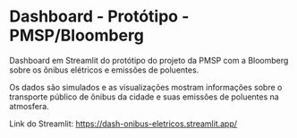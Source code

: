 # Dashboard - Protótipo - PMSP/Bloomberg
Dashboard em Streamlit do protótipo do projeto da PMSP com a Bloomberg sobre os ônibus elétricos e emissões de poluentes.

Os dados são simulados e as visualizações mostram informações sobre o transporte público de ônibus da cidade e suas emissões de poluentes na atmosfera.

Link do Streamlit: https://dash-onibus-eletricos.streamlit.app/